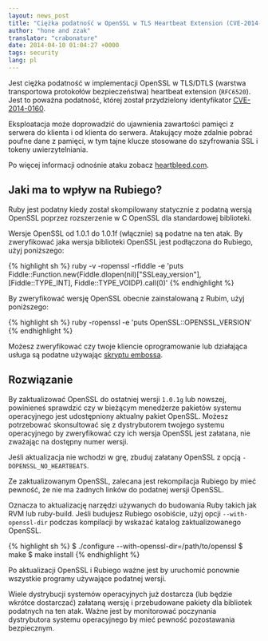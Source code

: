 ```yaml
---
layout: news_post
title: "Ciężka podatność w OpenSSL w TLS Heartbeat Extension (CVE-2014-0160)"
author: "hone and zzak"
translator: "crabonature"
date: 2014-04-10 01:04:27 +0000
tags: security
lang: pl
---
```


Jest ciężka podatność w implementacji OpenSSL w TLS/DTLS
(warstwa transportowa protokołów bezpieczeństwa) heartbeat extension (`RFC6520`).
Jest to poważna podatność, której został przydzielony identyfikator
[CVE-2014-0160](https://www.cve.org/CVERecord?id=CVE-2014-0160).

Eksploatacja może doprowadzić do ujawnienia zawartości pamięci z serwera do
klienta i od klienta do serwera. Atakujący może zdalnie pobrać poufne dane
z pamięci, w tym tajne klucze stosowane do szyfrowania SSL i tokeny
uwierzytelniania.

Po więcej informacji odnośnie ataku zobacz [heartbleed.com](http://heartbleed.com).

## Jaki ma to wpływ na Rubiego?

Ruby jest podatny kiedy został skompilowany statycznie z podatną wersją
OpenSSL poprzez rozszerzenie w C OpenSSL dla standardowej biblioteki.

Wersje OpenSSL od 1.0.1 do 1.0.1f (włącznie) są podatne na ten atak.
By zweryfikować jaka wersja biblioteki OpenSSL jest podłączona do Rubiego,
użyj poniższego:

{% highlight sh %}
ruby -v -ropenssl -rfiddle -e 'puts Fiddle::Function.new(Fiddle.dlopen(nil)["SSLeay_version"], [Fiddle::TYPE_INT], Fiddle::TYPE_VOIDP).call(0)'
{% endhighlight %}

By zweryfikować wersję OpenSSL obecnie zainstalowaną z Rubim,
użyj poniższego:

{% highlight sh %}
ruby -ropenssl -e 'puts OpenSSL::OPENSSL_VERSION'
{% endhighlight %}

Możesz zweryfikować czy twoje kliencie oprogramowanie lub działająca usługa są podatne
używając [skryptu embossa](https://github.com/emboss/heartbeat).

## Rozwiązanie

By zaktualizować OpenSSL do ostatniej wersji `1.0.1g` lub nowszej,
powinieneś sprawdzić czy w bieżącym menedżerze pakietów systemu operacyjnego
jest udostępniony aktualny pakiet OpenSSL. Możesz potrzebować skonsultować się
z dystrybutorem twojego systemu operacyjnego by zweryfikować czy ich wersja
OpenSSL jest załatana, nie zważając na dostępny numer wersji.

Jeśli aktualizacja nie wchodzi w grę, zbuduj załatany OpenSSL
z opcją  `-DOPENSSL_NO_HEARTBEATS`.

Ze zaktualizowanym OpenSSL, zalecana jest rekompilacja Rubiego by mieć pewność,
że nie ma żadnych linków do podatnej wersji OpenSSL.

Oznacza to aktualizację narzędzi używanych do budowania Ruby takich jak RVM
lub ruby-build.
Jeśli budujesz Rubiego osobiście, użyj opcji `--with-openssl-dir` podczas
kompilacji by wskazać katalog zaktualizowanego OpenSSL.

{% highlight sh %}
$ ./configure --with-openssl-dir=/path/to/openssl
$ make
$ make install
{% endhighlight %}

Po aktualizacji OpenSSL i Rubiego ważne jest by uruchomić ponownie wszystkie
programy używające podatnej wersji.

Wiele dystrybucji systemów operacyjnych już dostarcza (lub będzie wkrótce
dostarczać) załataną wersję i przebudowane pakiety dla bibliotek podatnych na ten
atak. Ważne jest by monitorować poczynania dystrybutora systemu operacyjnego
by mieć pewność pozostawania bezpiecznym.
